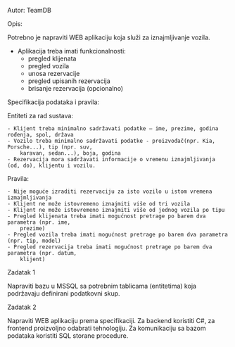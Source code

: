 Autor: TeamDB

Opis:

Potrebno je napraviti WEB aplikaciju koja služi za iznajmljivanje vozila.

- Aplikacija treba imati funkcionalnosti:
    - pregled klijenata
    - pregled vozila
    - unosa rezervacije
    - pregled upisanih rezervacija
    - brisanje rezervacija (opcionalno)
  
Specifikacija podataka i pravila:

Entiteti za rad sustava:

    - Klijent treba minimalno sadržavati podatke – ime, prezime, godina rođenja, spol, država
    - Vozilo treba minimalno sadržavati podatke - proizvođač(npr. Kia, Porsche...), tip (npr. suv,
        karavan, sedan...), boja, godina
    - Rezervacija mora sadržavati informacije o vremenu iznajmljivanja (od, do), klijentu i vozilu.
    
Pravila:

    - Nije moguće izraditi rezervaciju za isto vozilo u istom vremena izmajmljivanja
    - Klijent ne može istovremeno iznajmiti više od tri vozila
    - Klijent ne može istovremeno iznajmiti više od jednog vozila po tipu
    - Pregled klijenata treba imati mogućnost pretrage po barem dva parametra (npr. ime,
        prezime)
    - Pregled vozila treba imati mogućnost pretrage po barem dva parametra (npr. tip, model)
    - Pregled rezervacija treba imati mogućnost pretrage po barem dva parametra (npr. datum,
        klijent)
        
Zadatak 1

Napraviti bazu u MSSQL sa potrebnim tablicama (entitetima) koja podržavaju definirani podatkovni
skup.

Zadatak 2

Napraviti WEB aplikaciju prema specifikaciji. Za backend koristiti C#, za frontend proizvoljno odabrati
tehnologiju. Za komunikaciju sa bazom podataka koristiti SQL storane procedure.
